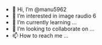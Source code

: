 - 👋 Hi, I’m @manu5962
- 👀 I’m interested in image raudio 6
- 🌱 I’m currently learning ...
- 💞️ I’m looking to collaborate on ...
- 📫 How to reach me ...

<!---
manu5962/manu5962 is a ✨ special ✨ repository because its `README.md` (this file) appears on your GitHub profile.
You can click the Preview link to take a look at your changes.
--->
